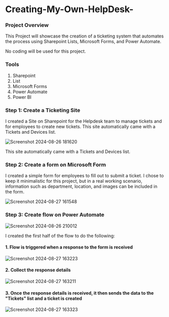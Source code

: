# Creating-My-Own-HelpDesk-

### Project Overview

This Project will showcase the creation of a ticketing system that automates the process using Sharepoint Lists, Microsoft Forms, and Power Automate.

No coding will be used for this project.

### Tools
1. Sharepoint
3. List
4. Microsoft Forms
5. Power Automate
6. Power BI

### Step 1: Create a Ticketing Site


I created a Site on Sharepoint for the Helpdesk team to manage tickets and for employees to create new tickets.
This site automatically came with a Tickets and Devices list.



![Screenshot 2024-08-26 181620](https://github.com/user-attachments/assets/d196395f-ea2a-474a-a89a-12706af89cbd)


This site automatically came with a Tickets and Devices list.


### Step 2: Create a form on Microsoft Form

I created a simple form for employees to fill out to submit a ticket. I chose to keep it minimalistic for this project, but in a real working scenario, information such as department, location, and images can be included in the form.

![Screenshot 2024-08-27 161548](https://github.com/user-attachments/assets/2781ff81-d8ce-4f1e-83c5-53b64a7ad967)





### Step 3: Create flow on Power Automate

![Screenshot 2024-08-26 210012](https://github.com/user-attachments/assets/552bcbc1-545d-4d70-9070-460da4d55b5a)

I created the first half of the flow to do the following:

#### 1. Flow is triggered when a response to the form is received

![Screenshot 2024-08-27 163223](https://github.com/user-attachments/assets/7a35cabd-7622-46a8-9cef-ed29c827d0ee)


#### 2. Collect the response details

![Screenshot 2024-08-27 163211](https://github.com/user-attachments/assets/ce733258-7676-43b1-a03d-1216cfc6949f)


#### 3. Once the response details is received, it then sends the data to the "Tickets" list and a ticket is created

![Screenshot 2024-08-27 163323](https://github.com/user-attachments/assets/c2802026-7a76-4944-b402-fad3258f558e)

   





